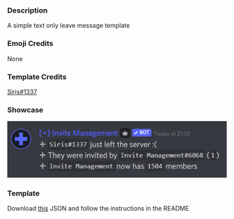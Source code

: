 ### Description

A simple text only leave message template

### Emoji Credits

None

### Template Credits

[Siris#1337](https://discord.com/users/581451736305106985)

### Showcase

![showcase](assets/simple.png 'Showcase')

### Template

Download [this](assets/simple.json) JSON and follow the instructions in the README

```